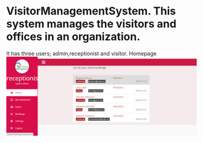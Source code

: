 # VisitorManagementSystem. This system manages the visitors and offices in an organization.
It has three users; admin,receptionist and visitor.
Homepage
![Alt text](https://github.com/OnpointSoftwares/VisitorManagementSystem/blob/main/screenshots/1.PNG "Homepage")
